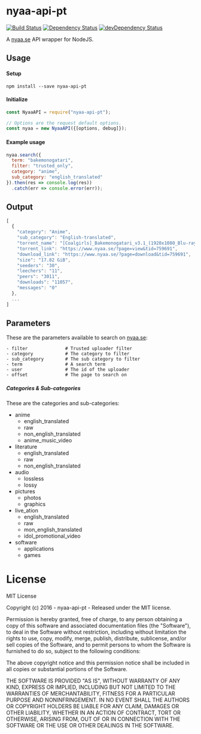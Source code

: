 # nyaa-api-pt

[![Build Status](https://travis-ci.org/ChrisAlderson/nyaa-api-pt.svg?branch=master)]()
[![Dependency Status](https://david-dm.org/ChrisAlderson/nyaa-api-pt.svg)](https://david-dm.org/ChrisAlderson/nyaa-api-pt)
[![devDependency Status](https://david-dm.org/ChrisAlderson/nyaa-api-pt/dev-status.svg)](https://david-dm.org/ChrisAlderson/nyaa-api-pt#info=devDependencies)

A [nyaa.se](https://www.nyaa.se/) API wrapper for NodeJS.

## Usage

#### Setup
```
npm install --save nyaa-api-pt
```

#### Initialize
```js
const NyaaAPI = require("nyaa-api-pt");

// Options are the request default options.
const nyaa = new NyaaAPI({[options, debug]});
```

#### Example usage

```js
nyaa.search({
  term: "bakemonogatari",
  filter: "trusted_only",
  category: "anime",
  sub_category: "english_translated"
}).then(res => console.log(res))
  .catch(err => console.error(err));
```

## Output
```js
[
  {
    "category": "Anime",
    "sub_category": "English-translated",
    "torrent_name": "[Coalgirls]_Bakemonogatari_v3.1_(1920x1080_Blu-ray_FLAC)",
    "torrent_link": "https://www.nyaa.se/?page=view&tid=759691",
    "download_link": "https://www.nyaa.se/?page=download&tid=759691",
    "size": "17.82 GiB",
    "seeders": "30",
    "leechers": "11",
    "peers": "3011",
    "downloads": "11057",
    "messages": "0"
  },
  ...
]
```

## Parameters

These are the parameters available to search on [nyaa.se](https://nyaa.se/):
```
- filter              # Trusted uploader filter
- category            # The category to filter
- sub_category        # The sub category to filter
- term                # A search term
- user                # The id of the uploader
- offset              # The page to search on
```

##### Categories & Sub-categories

These are the categories and sub-categories:

 - anime
   - english_translated
   - raw
   - non_english_translated
   - anime_music_video
 - literature
   - english_translated
   - raw
   - non_english_translated
 - audio
   - lossless
   - lossy
 - pictures
   - photos
   - graphics
 - live_ation
   - english_translated
   - raw
   - mon_english_translated
   - idol_promotional_video
 - software
   - applications
   - games

# License

MIT License

Copyright (c) 2016 - nyaa-api-pt - Released under the MIT license.

Permission is hereby granted, free of charge, to any person obtaining a copy
of this software and associated documentation files (the "Software"), to deal
in the Software without restriction, including without limitation the rights
to use, copy, modify, merge, publish, distribute, sublicense, and/or sell
copies of the Software, and to permit persons to whom the Software is
furnished to do so, subject to the following conditions:

The above copyright notice and this permission notice shall be included in all
copies or substantial portions of the Software.

THE SOFTWARE IS PROVIDED "AS IS", WITHOUT WARRANTY OF ANY KIND, EXPRESS OR
IMPLIED, INCLUDING BUT NOT LIMITED TO THE WARRANTIES OF MERCHANTABILITY,
FITNESS FOR A PARTICULAR PURPOSE AND NONINFRINGEMENT. IN NO EVENT SHALL THE
AUTHORS OR COPYRIGHT HOLDERS BE LIABLE FOR ANY CLAIM, DAMAGES OR OTHER
LIABILITY, WHETHER IN AN ACTION OF CONTRACT, TORT OR OTHERWISE, ARISING FROM,
OUT OF OR IN CONNECTION WITH THE SOFTWARE OR THE USE OR OTHER DEALINGS IN THE
SOFTWARE.

